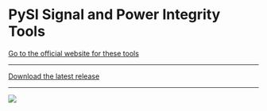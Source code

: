 # PySI Signal and Power Integrity Tools

[Go to the official website for these tools](https://github.com/TeledyneLeCroy/PySI/wiki)

***
[Download the latest release](https://github.com/TeledyneLeCroy/PySI/releases/tag/v1.0.0)
***

![](http://teledynelecroy.github.io/PySI/Images/Screenshot.png)





